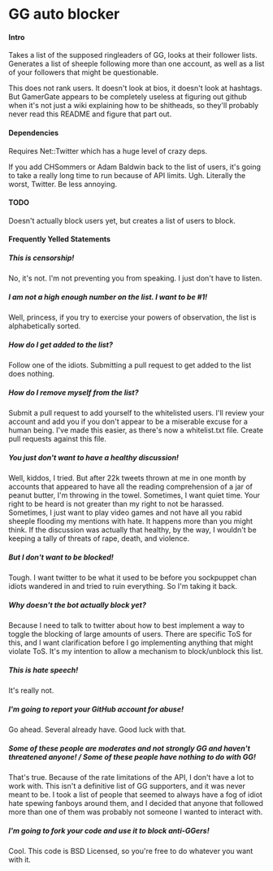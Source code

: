 # GG auto blocker

#### Intro

Takes a list of the supposed ringleaders of GG, looks at their follower lists. Generates a list of sheeple following more than one account, as well as a list of your followers that might be questionable.

This does not rank users. It doesn't look at bios, it doesn't look at hashtags. But GamerGate appears to be completely useless at figuring out github when it's not just a wiki explaining how to be shitheads, so they'll probably never read this README and figure that part out.

#### Dependencies

Requires Net::Twitter which has a huge level of crazy deps.

If you add CHSommers or Adam Baldwin back to the list of users, it's going to take a really long time to run because of API limits. Ugh. Literally the worst, Twitter. Be less annoying.

#### TODO

Doesn't actually block users yet, but creates a list of users to block.

#### Frequently Yelled Statements

##### This is censorship!

No, it's not. I'm not preventing you from speaking. I just don't have to listen.

##### I am not a high enough number on the list. I want to be #1!

Well, princess, if you try to exercise your powers of observation, the list is alphabetically sorted.

##### How do I get added to the list?

Follow one of the idiots. Submitting a pull request to get added to the list does nothing.

##### How do I remove myself from the list?

Submit a pull request to add yourself to the whitelisted users. I'll review your account and add you if you don't appear to be a miserable excuse for a human being. I've made this easier, as there's now a whitelist.txt file. Create pull requests against this file. 

##### You just don't want to have a healthy discussion!

Well, kiddos, I tried. But after 22k tweets thrown at me in one month by accounts that appeared to have all the reading comprehension of a jar of peanut butter, I'm throwing in the towel. Sometimes, I want quiet time. Your right to be heard is not greater than my right to not be harassed. Sometimes, I just want to play video games and not have all you rabid sheeple flooding my mentions with hate. It happens more than you might think. If the discussion was actually that healthy, by the way, I wouldn't be keeping a tally of threats of rape, death, and violence. 

##### But I don't want to be blocked!

Tough. I want twitter to be what it used to be before you sockpuppet chan idiots wandered in and tried to ruin everything. So I'm taking it back.

##### Why doesn't the bot actually block yet?

Because I need to talk to twitter about how to best implement a way to toggle the blocking of large amounts of users. There are specific ToS for this, and I want clarification before I go implementing anything that might violate ToS. It's my intention to allow a mechanism to block/unblock this list.

##### This is hate speech!

It's really not.

##### I'm going to report your GitHub account for abuse!

Go ahead. Several already have. Good luck with that.

##### Some of these people are moderates and not strongly GG and haven't threatened anyone! / Some of these people have nothing to do with GG!

That's true. Because of the rate limitations of the API, I don't have a lot to work with. This isn't a definitive list of GG supporters, and it was never meant to be. I took a list of people that seemed to always have a fog of idiot hate spewing fanboys around them, and I decided that anyone that followed more than one of them was probably not someone I wanted to interact with.

##### I'm going to fork your code and use it to block anti-GGers!

Cool. This code is BSD Licensed, so you're free to do whatever you want with it.
